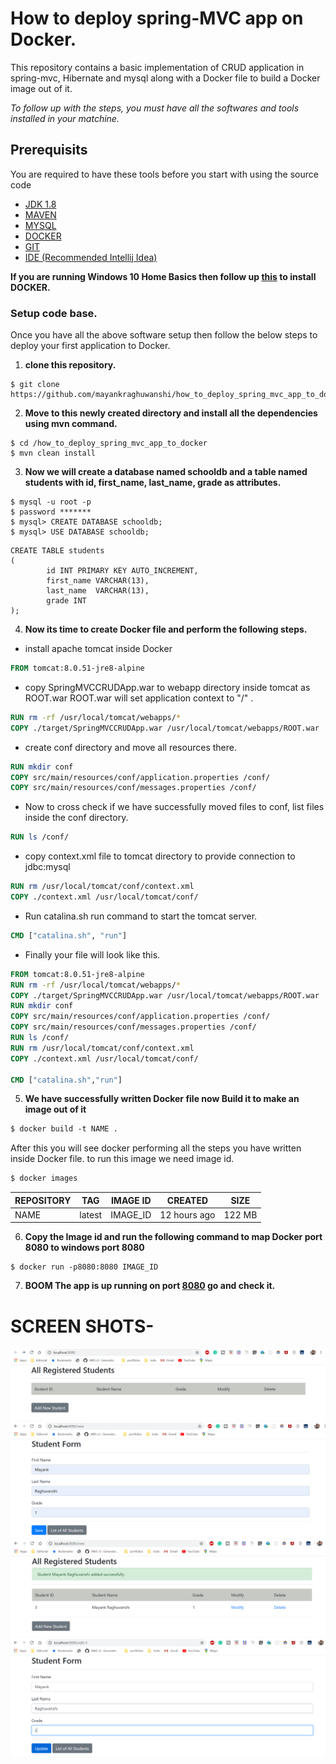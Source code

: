 # How to deploy spring-MVC app on Docker.
This repository contains a basic implementation of CRUD application in spring-mvc, Hibernate and mysql along with a Docker file to build a Docker image out of it.

*To follow up with the steps, you must have all the softwares and tools installed in your matchine.*


## Prerequisits
You are required to have these tools before you start with using the source code
- [JDK 1.8](https://www.oracle.com/java/technologies/javase-downloads.html)
- [MAVEN](https://maven.apache.org/download.cgi)
- [MYSQL](https://docs.oracle.com/cd/E19078-01/mysql/mysql-workbench/wb-installing.html)
- [DOCKER](https://hub.docker.com/editions/community/docker-ce-desktop-windows/)
- [GIT](https://git-scm.com/downloads)
- [IDE (Recommended Intellij Idea)](https://www.jetbrains.com/idea/download/)

**If you are running Windows 10 Home Basics then follow up [this](https://medium.com/@mbyfieldcameron/docker-on-windows-10-home-edition-c186c538dff3) to install DOCKER.**

### Setup code base.

Once you have all the above software setup then follow the below steps to deploy your first application to Docker.

1. **clone this repository.**
```
$ git clone https://github.com/mayankraghuwanshi/how_to_deploy_spring_mvc_app_to_docker.git
```

2. **Move to this newly created directory and install all the dependencies using mvn command.**
```
$ cd /how_to_deploy_spring_mvc_app_to_docker
$ mvn clean install
```
3. **Now we will create a database named schooldb and a table named students with id, first_name, last_name, grade as attributes.**

```
$ mysql -u root -p
$ password *******
$ mysql> CREATE DATABASE schooldb;
$ mysql> USE DATABASE schooldb;
```
```mysql
CREATE TABLE students
(
        id INT PRIMARY KEY AUTO_INCREMENT,
        first_name VARCHAR(13),
        last_name  VARCHAR(13),
        grade INT
);
```

4. **Now its time to create Docker file and perform the following steps.**
- install apache tomcat inside Docker
```dockerfile
FROM tomcat:8.0.51-jre8-alpine
```
- copy SpringMVCCRUDApp.war to webapp directory inside tomcat as ROOT.war 
ROOT.war will set application context to "/"
.
```dockerfile
RUN rm -rf /usr/local/tomcat/webapps/*
COPY ./target/SpringMVCCRUDApp.war /usr/local/tomcat/webapps/ROOT.war
```
- create conf directory and move all resources there.
```dockerfile
RUN mkdir conf
COPY src/main/resources/conf/application.properties /conf/
COPY src/main/resources/conf/messages.properties /conf/
```
- Now to cross check if we have successfully moved files to conf, list files inside the conf directory.
```dockerfile
RUN ls /conf/
```

- copy context.xml file to tomcat directory to provide connection to jdbc:mysql
```dockerfile
RUN rm /usr/local/tomcat/conf/context.xml
COPY ./context.xml /usr/local/tomcat/conf/
```
- Run catalina.sh run command to start the tomcat server.
```dockerfile
CMD ["catalina.sh", "run"]
```
- Finally your file will look like this.
```dockerfile
FROM tomcat:8.0.51-jre8-alpine
RUN rm -rf /usr/local/tomcat/webapps/*
COPY ./target/SpringMVCCRUDApp.war /usr/local/tomcat/webapps/ROOT.war
RUN mkdir conf
COPY src/main/resources/conf/application.properties /conf/
COPY src/main/resources/conf/messages.properties /conf/
RUN ls /conf/
RUN rm /usr/local/tomcat/conf/context.xml
COPY ./context.xml /usr/local/tomcat/conf/

CMD ["catalina.sh","run"]
```
5. **We have successfully written Docker file now Build it to make an image out of it**
```dockerfile
$ docker build -t NAME .
```
After this you will see docker performing all the steps you have written inside Docker file. to run this image we need image id.
```dockerfile
$ docker images
```
|REPOSITORY|TAG| IMAGE ID| CREATED| SIZE  |
|--------------|--------|------------|--------------|-------|
|NAME | latest | IMAGE_ID | 12 hours ago | 122 MB|

6. **Copy the Image id and run the following command to map Docker port 8080 to windows port 8080**
```
$ docker run -p8080:8080 IMAGE_ID
```

7. **BOOM The app is up running on port [8080](http://localhost:8080/) go and check it.**

# SCREEN SHOTS-

![picture](src/main/resources/screenShots/Screenshot%20(60).png)
![picture](src/main/resources/screenShots/Screenshot%20(61).png)
![picture](src/main/resources/screenShots/Screenshot%20(62).png)
![picture](src/main/resources/screenShots/Screenshot%20(63).png)
